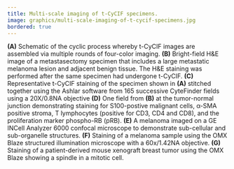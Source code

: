 ```yaml
---
title: Multi-scale imaging of t-CyCIF specimens.
image: graphics/multi-scale-imaging-of-t-cycif-specimens.jpg
bordered: true
---
```


**(A)** Schematic of the cyclic process whereby t-CyCIF images are assembled via multiple rounds of four-color imaging. **(B)** Bright-field H&E image of a metastasectomy specimen that includes a large metastatic melanoma lesion and adjacent benign tissue. The H&E staining was performed after the same specimen had undergone t-CyCIF. **(C)** Representative t-CyCIF staining of the specimen shown in **(A)** stitched together using the Ashlar software from 165 successive CyteFinder fields using a 20X/0.8NA objective **(D)** One field from **(B)** at the tumor-normal junction demonstrating staining for S100-postive malignant cells, α-SMA positive stroma, T lymphocytes (positive for CD3, CD4 and CD8), and the proliferation marker phospho-RB (pRB). **(E)** A melanoma imaged on a GE INCell Analyzer 6000 confocal microscope to demonstrate sub-cellular and sub-organelle structures. **(F)** Staining of a melanoma sample using the OMX Blaze structured illumination microscope with a 60x/1.42NA objective. **(G)** Staining of a patient-derived mouse xenograft breast tumor using the OMX Blaze showing a spindle in a mitotic cell.
